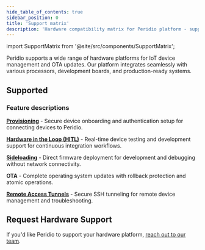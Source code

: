```yaml
---
hide_table_of_contents: true
sidebar_position: 0
title: 'Support matrix'
description: 'Hardware compatibility matrix for Peridio platform - supported processors, development boards, and IoT devices for secure OTA updates and device management.'
---
```


import SupportMatrix from '@site/src/components/SupportMatrix';

Peridio supports a wide range of hardware platforms for IoT device management and OTA updates. Our platform integrates seamlessly with various processors, development boards, and production-ready systems.

## Supported

<SupportMatrix />

### Feature descriptions

**[Provisioning](/hardware/qemu/x86-64/provision)** - Secure device onboarding and authentication setup for connecting devices to Peridio.

**[Hardware in the Loop (HITL)](/avocado-linux/guides/hardware-in-the-loop)** - Real-time device testing and development support for continuous integration workflows.

**[Sideloading](/avocado-linux/guides/sideloading)** - Direct firmware deployment for development and debugging without network connectivity.

**OTA** - Complete operating system updates with rollback protection and atomic operations.

**[Remote Access Tunnels](/peridio-core/guides/remote-access/creating-tunnels)** - Secure SSH tunneling for remote device management and troubleshooting.

## Request Hardware Support

If you'd like Peridio to support your hardware platform, <a href="https://www.peridio.com/contact" target="_blank" rel="noopener noreferrer">reach out to our team</a>.
